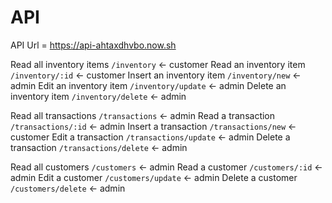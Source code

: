 # API

API Url = https://api-ahtaxdhvbo.now.sh

Read all inventory items `/inventory` <- customer
Read an inventory item `/inventory/:id` <- customer
Insert an inventory item `/inventory/new` <- admin
Edit an inventory item `/inventory/update` <- admin
Delete an inventory item `/inventory/delete` <- admin

Read all transactions `/transactions` <- admin
Read a transaction `/transactions/:id` <- admin
Insert a transaction `/transactions/new` <- customer
Edit a transaction `/transactions/update` <- admin
Delete a transaction `/transactions/delete` <- admin

Read all customers `/customers` <- admin
Read a customer `/customers/:id` <- admin
Edit a customer `/customers/update` <- admin
Delete a customer `/customers/delete` <- admin
